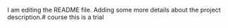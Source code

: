 I am editing the README file. Adding some more details about the project description.# course
this is a trial
